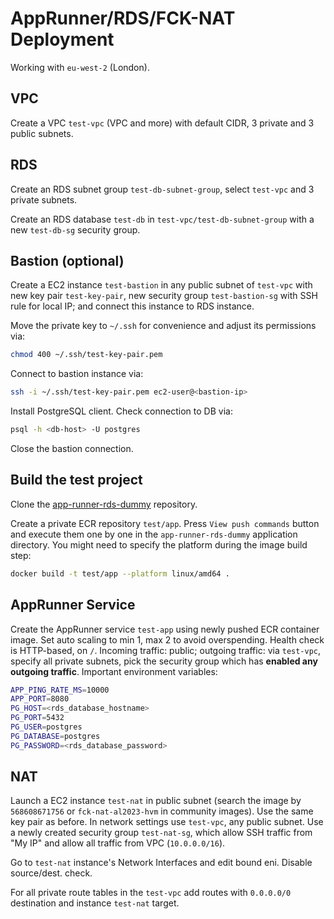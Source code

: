 # AppRunner/RDS/FCK-NAT Deployment

Working with `eu-west-2` (London).

## VPC

Create a VPC `test-vpc` (VPC and more) with default CIDR, 3 private and 3 public subnets.

## RDS

Create an RDS subnet group `test-db-subnet-group`, select `test-vpc` and 3 private subnets.

Create an RDS database `test-db` in `test-vpc/test-db-subnet-group` with a new `test-db-sg` security group.

## Bastion (optional)

Create a EC2 instance `test-bastion` in any public subnet of `test-vpc` with new key pair `test-key-pair`, new security group `test-bastion-sg` with SSH rule for local IP; and connect this instance to RDS instance.

Move the private key to `~/.ssh` for convenience and adjust its permissions via:

```sh
chmod 400 ~/.ssh/test-key-pair.pem
```

Connect to bastion instance via:

```sh
ssh -i ~/.ssh/test-key-pair.pem ec2-user@<bastion-ip>
```

Install PostgreSQL client. Check connection to DB via:

```sh
psql -h <db-host> -U postgres
```

Close the bastion connection.

## Build the test project

Clone the [app-runner-rds-dummy](https://github.com/koalko/app-runner-rds-dummy) repository.

Create a private ECR repository `test/app`. Press `View push commands` button and execute them one by one in the `app-runner-rds-dummy` application directory. You might need to specify the platform during the image build step:

```sh
docker build -t test/app --platform linux/amd64 .
```

## AppRunner Service

Create the AppRunner service `test-app` using newly pushed ECR container image. Set auto scaling to min 1, max 2 to avoid overspending. Health check is HTTP-based, on `/`. Incoming traffic: public; outgoing traffic: via `test-vpc`, specify all private subnets, pick the security group which has **enabled any outgoing traffic**. Important environment variables:

```sh
APP_PING_RATE_MS=10000
APP_PORT=8080
PG_HOST=<rds_database_hostname>
PG_PORT=5432
PG_USER=postgres
PG_DATABASE=postgres
PG_PASSWORD=<rds_database_password>
```

## NAT

Launch a EC2 instance `test-nat` in public subnet (search the image by `568608671756` or `fck-nat-al2023-hvm` in community images). Use the same key pair as before. In network settings use `test-vpc`, any public subnet. Use a newly created security group `test-nat-sg`, which allow SSH traffic from "My IP" and allow all traffic from VPC (`10.0.0.0/16`).

Go to `test-nat` instance's Network Interfaces and edit bound eni. Disable source/dest. check.

For all private route tables in the `test-vpc` add routes with `0.0.0.0/0` destination and instance `test-nat` target.
